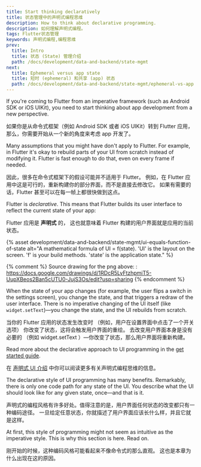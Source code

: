 ```yaml
---
title: Start thinking declaratively
title: 状态管理中的声明式编程思维
description: How to think about declarative programming.
description: 如何理解声明式编程。
tags: Flutter状态管理
keywords: 声明式编程,编程思维
prev:
  title: Intro
  title: 状态 (State) 管理介绍
  path: /docs/development/data-and-backend/state-mgmt
next:
  title: Ephemeral versus app state
  title: 短时 (ephemeral) 和共享 (app) 状态
  path: /docs/development/data-and-backend/state-mgmt/ephemeral-vs-app
---
```


If you're coming to Flutter from an imperative framework
(such as Android SDK or iOS UIKit), you need to start
thinking about app development from a new perspective.

如果你是从命令式框架（例如 Android SDK 或者 iOS UIKit）转到 Flutter 应用，
那么，你需要开始从一个新的角度来考虑 app 开发了。

Many assumptions that you might have don't apply to Flutter. For example, in
Flutter it's okay to rebuild parts of your UI from scratch instead of modifying
it. Flutter is fast enough to do that, even on every frame if needed.

因此，很多在命令式框架下的假设可能并不适用于 Flutter。
例如，在 Flutter 应用中这是可行的，重新构建你的部分界面，而不是直接去修改它。 
如果有需要的话，Flutter 甚至可以在每一帧上都很快做到这点。

Flutter is _declarative_. This means that Flutter builds its user interface to
reflect the current state of your app:

Flutter 应用是 **声明式** 的，
这也就意味着 Flutter 构建的用户界面就是应用的当前状态。

{% asset development/data-and-backend/state-mgmt/ui-equals-function-of-state alt="A mathematical formula of UI = f(state). 'UI' is the layout on the screen. 'f' is your build methods. 'state' is the application state." %}

{% comment %}
Source drawing for the png above: : https://docs.google.com/drawings/d/1RDcR5LyFtzhpmiT5-UupXBeos2Ban5cUTU0-JujS3Os/edit?usp=sharing
{% endcomment %}

When the state of your app changes
(for example, the user flips a switch in the settings screen),
you change the state, and that triggers a redraw of the user interface.
There is no imperative changing of the UI itself
(like `widget.setText`)&mdash;you change the state,
and the UI rebuilds from scratch.

当你的 Flutter 应用的状态发生改变时
（例如，用户在设置界面中点击了一个开关选项）
你改变了状态，这将会触发用户界面的重绘。
去改变用户界面本身是没有必要的
（例如 widget.setText ）&mdash;你改变了状态，那么用户界面将重新构建。

Read more about the declarative approach to UI programming
in the [get started guide][].

在 [声明式 UI 介绍][get started guide]
中你可以阅读更多有关声明式编程思维的信息。

The declarative style of UI programming has many benefits.
Remarkably, there is only one code path for any state of the UI.
You describe what the UI should look
like for any given state, once&mdash;and that is it.

声明式的编程风格有许多好处。值得注意的是，用户界面任何状态的改变都只有一种编码途径。
一旦给定任意状态，你就描述了用户界面应该长什么样，并且它就是这样。

At first,
this style of programming might not seem as intuitive as the
imperative style. This is why this section is here. Read on.

刚开始的时候，这种编码风格可能看起来不像命令式的那么直观。
这也是本章为什么出现在这的原因。

[get started guide]: /docs/get-started/flutter-for/declarative
